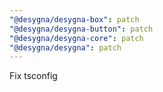 ```yaml
---
"@desygna/desygna-box": patch
"@desygna/desygna-button": patch
"@desygna/desygna-core": patch
"@desygna/desygna": patch
---
```


Fix tsconfig
